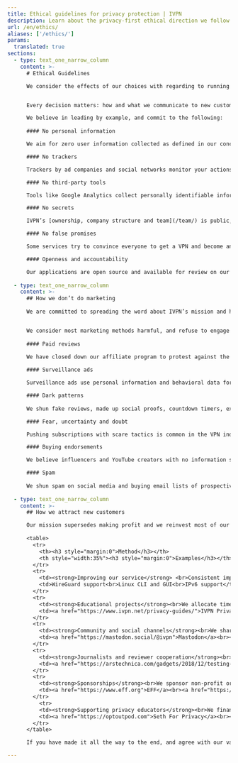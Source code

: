 ```yaml
---
title: Ethical guidelines for privacy protection | IVPN
description: Learn about the privacy-first ethical direction we follow. We explain how we approach transparency and how/what we communicate to new customers.
url: /en/ethics/
aliases: ['/ethics/']
params:
  translated: true
sections:
  - type: text_one_narrow_column
    content: >-
      # Ethical Guidelines

      We consider the effects of our choices with regarding to running our service. We follow a privacy-first mindset that goes beyond the basics.


      Every decision matters: how and what we communicate to new customers, what information we collect and what tools we use to improve our service.

      We believe in leading by example, and commit to the following:
      
      #### No personal information

      We aim for zero user information collected as defined in our concise [privacy policy](https://www.ivpn.net/privacy). We don’t ask for your email address or any other personal information.

      #### No trackers

      Trackers by ad companies and social networks monitor your actions and aid in profiling you. You won’t find them on ivpn.net - we are a tracking free provider.

      #### No third-party tools

      Tools like Google Analytics collect personally identifiable information. We use software hosted only on IVPN controlled servers to ensure your privacy.

      #### No secrets

      IVPN’s [ownership, company structure and team](/team/) is public, so you know who is responsible for protecting your privacy.

      #### No false promises

      Some services try to convince everyone to get a VPN and become anonymous online. We don't advertise benefits that are not attainable by using a VPN.

      #### Openness and accountability 

      Our applications are open source and available for review on our [GitHub page](https://github.com/ivpn). We commission regular [audits](https://www.ivpn.net/en/blog/tags/audit/) to back up our claims. 
      
  - type: text_one_narrow_column
    content: >-
      ## How we don’t do marketing
      
      We are committed to spreading the word about IVPN’s mission and help more people protect their privacy.  Considering the state of modern marketing, this is a challenging task.


      We consider most marketing methods harmful, and refuse to engage in them. The following list represents all tactics we have considered and either rejected or eliminated over the years.
      
      #### Paid reviews

      We have closed down our affiliate program to protest against the practice of paid reviews and misleading recommendations by “best VPN” websites.
      
      #### Surveillance ads

      Surveillance ads use personal information and behavioral data for personal targeting and retargeting purposes. We reject Facebook, Google and all forms of programmatic advertising.

      #### Dark patterns
      
      We shun fake reviews, made up social proofs, countdown timers, expiring deals, exit consoles and tricks that make it hard to cancel our service.

      #### Fear, uncertainty and doubt

      Pushing subscriptions with scare tactics is common in the VPN industry. We won’t claim that everyone without a VPN is under grave threat.

      #### Buying endorsements

      We believe influencers and YouTube creators with no information security expertise should not endorse VPN services in exchange for payment.

      #### Spam
    
      We shun spam on social media and buying email lists of prospective customers, two marketing tactics frequently used by VPN providers.
      
  - type: text_one_narrow_column
    content: >-
      ## How we attract new customers

      Our mission supersedes making profit and we reinvest most of our revenue into improving our service and educational projects. Yet IVPN is a business and we are working on attracting new customers, while keeping our values and commitments in mind.
      
      <table>
        <tr>
          <th><h3 style="margin:0">Method</h3></th>
          <th style="width:35%"><h3 style="margin:0">Examples</h3></th> 
        </tr>
        <tr>
          <td><strong>Improving our service</strong> <br>Consistent improvements to our service lead to customers recommend us to others.</td>
          <td>WireGuard support<br>Linux CLI and GUI<br>IPv6 support</td> 
        </tr>
        <tr>
          <td><strong>Educational projects</strong><br>We allocate time and resources to projects that spread information about privacy and trustworthy VPNs.</td>
          <td><a href="https://www.ivpn.net/privacy-guides/">IVPN Privacy Guides</a><br><a href="https://www.ivpn.net/en/blog/categories/industry-insights/">Educational blog posts</a><br><a href="https://www.doineedavpn.com">Do I need a VPN?</a><br><a href="https://theprivacyissue.com">The Privacy Issue</a></td> 
        </tr>
        <tr>
          <td><strong>Community and social channels</strong><br>We share information about our progress in dedicated IVPN communities.</td>
          <td><a href="https://mastodon.social/@ivpn">Mastodon</a><br><a href="https://www.reddit.com/r/ivpn">Reddit</a><br><a href="https://twitter.com/ivpnnet">Twitter</a></td> 
        </tr>
        <tr>
          <td><strong>Journalists and reviewer cooperation</strong><br>We share progress updates and demo accounts with journalists and ethical VPN reviewers. No compensation is offered.</td>
          <td><a href="https://arstechnica.com/gadgets/2018/12/testing-wireguard-with-an-early-adopter-vpn-service/">Ars Technica</a><br><a href="https://themarkup.org/the-breakdown/2021/08/12/how-private-is-my-vpn">The Markup</a><br>Techlore<br>Privacy Guides</td> 
        </tr>
        <tr>
          <td><strong>Sponsorships</strong><br>We sponsor non-profit organisations and development projects that focus on privacy.</td>
          <td><a href="https://www.eff.org">EFF</a><br><a href="https://www.torproject.org">Tor Project</a><br><a href="https://www.wireguard.com">WireGuard</a></td> 
        </tr>
          <tr>
          <td><strong>Supporting privacy educators</strong><br>We financially support ethical content creators, who possess the necessary background to evaluate and endorse VPNs.</td>
          <td><a href="https://optoutpod.com">Seth For Privacy</a><br><a href="https://www.thenewoil.org">The New Oil</a><br><a href="https://www.monerotalk.live">Monero Talk</a></td> 
        </tr>
      </table>

      If you have made it all the way to the end, and agree with our values, please consider sharing this page. That can help us stay within these defined boundaries and prove that growing a business is possible without resorting to unethical tools.  

---
```

